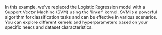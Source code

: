 In this example, we've replaced the Logistic Regression model with a Support Vector Machine (SVM) using the 'linear' kernel. SVM is a powerful algorithm for classification tasks and can be effective in various scenarios. You can explore different kernels and hyperparameters based on your specific needs and dataset characteristics.